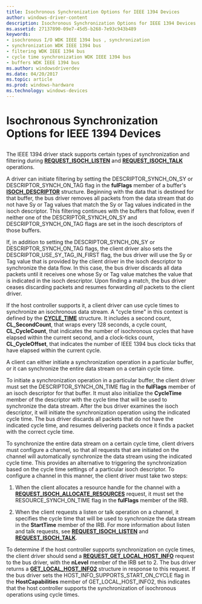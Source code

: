 ```yaml
---
title: Isochronous Synchronization Options for IEEE 1394 Devices
author: windows-driver-content
description: Isochronous Synchronization Options for IEEE 1394 Devices
ms.assetid: 27137890-09e7-45d5-b268-7e93c943b489
keywords:
- isochronous I/O WDK IEEE 1394 bus , synchronization
- synchronization WDK IEEE 1394 bus
- filtering WDK IEEE 1394 bus
- cycle time synchronization WDK IEEE 1394 bus
- buffers WDK IEEE 1394 bus
ms.author: windowsdriverdev
ms.date: 04/20/2017
ms.topic: article
ms.prod: windows-hardware
ms.technology: windows-devices
---
```


# Isochronous Synchronization Options for IEEE 1394 Devices


## <a href="" id="ddk-isochronous-synchronization-options-for-ieee-1394-devices-kg"></a>


The IEEE 1394 driver stack supports certain types of synchronization and filtering during [**REQUEST\_ISOCH\_LISTEN**](https://msdn.microsoft.com/library/windows/hardware/ff537655) and [**REQUEST\_ISOCH\_TALK**](https://msdn.microsoft.com/library/windows/hardware/ff537660) operations.

A driver can initiate filtering by setting the DESCRIPTOR\_SYNCH\_ON\_SY or DESCRIPTOR\_SYNCH\_ON\_TAG flag in the **fulFlags** member of a buffer's [**ISOCH\_DESCRIPTOR**](https://msdn.microsoft.com/library/windows/hardware/ff537401) structure. Beginning with the data that is destined for that buffer, the bus driver removes all packets from the data stream that do not have Sy or Tag values that match the Sy or Tag values indicated in the isoch descriptor. This filtering continues with the buffers that follow, even if neither one of the DESCRIPTOR\_SYNCH\_ON\_SY and DESCRIPTOR\_SYNCH\_ON\_TAG flags are set in the isoch descriptors of those buffers.

If, in addition to setting the DESCRIPTOR\_SYNCH\_ON\_SY or DESCRIPTOR\_SYNCH\_ON\_TAG flags, the client driver also sets the DESCRIPTOR\_USE\_SY\_TAG\_IN\_FIRST flag, the bus driver will use the Sy or Tag value that is provided by the client driver in the isoch descriptor to synchronize the data flow. In this case, the bus driver discards all data packets until it receives one whose Sy or Tag value matches the value that is indicated in the isoch descriptor. Upon finding a match, the bus driver ceases discarding packets and resumes forwarding *all* packets to the client driver.

If the host controller supports it, a client driver can use cycle times to synchronize an isochronous data stream. A "cycle time" in this context is defined by the [**CYCLE\_TIME**](https://msdn.microsoft.com/library/windows/hardware/ff537067) structure. It includes a second count, **CL\_SecondCount**, that wraps every 128 seconds, a cycle count, **CL\_CycleCount**, that indicates the number of isochronous cycles that have elapsed within the current second, and a clock-ticks count, **CL\_CycleOffset**, that indicates the number of IEEE 1394 bus clock ticks that have elapsed within the current cycle.

A client can either initiate a synchronization operation in a particular buffer, or it can synchronize the entire data stream on a certain cycle time.

To initiate a synchronization operation in a particular buffer, the client driver must set the DESCRIPTOR\_SYNCH\_ON\_TIME flag in the **fulFlags** member of an isoch descriptor for that buffer. It must also initialize the **CycleTime** member of the descriptor with the cycle time that will be used to synchronize the data stream. After the bus driver examines the isoch descriptor, it will initiate the synchronization operation using the indicated cycle time. The bus driver discards all packets that do not have the indicated cycle time, and resumes delivering packets once it finds a packet with the correct cycle time.

To synchronize the entire data stream on a certain cycle time, client drivers must configure a channel, so that all requests that are initiated on the channel will automatically synchronize the data stream using the indicated cycle time. This provides an alternative to triggering the synchronization based on the cycle time settings of a particular isoch descriptor. To configure a channel in this manner, the client driver must take two steps:

1.  When the client allocates a resource handle for the channel with a [**REQUEST\_ISOCH\_ALLOCATE\_RESOURCES**](https://msdn.microsoft.com/library/windows/hardware/ff537649) request, it must set the RESOURCE\_SYNCH\_ON\_TIME flag in the **fulFlags** member of the IRB.

2.  When the client requests a listen or talk operation on a channel, it specifies the cycle time that will be used to synchronize the data stream in the **StartTime** member of the IRB. For more information about listen and talk requests, see [**REQUEST\_ISOCH\_LISTEN**](https://msdn.microsoft.com/library/windows/hardware/ff537655) and [**REQUEST\_ISOCH\_TALK**](https://msdn.microsoft.com/library/windows/hardware/ff537660).

To determine if the host controller supports synchronization on cycle times, the client driver should send a [**REQUEST\_GET\_LOCAL\_HOST\_INFO**](https://msdn.microsoft.com/library/windows/hardware/ff537644) request to the bus driver, with the **nLevel** member of the IRB set to 2. The bus driver returns a [**GET\_LOCAL\_HOST\_INFO2**](https://msdn.microsoft.com/library/windows/hardware/ff537147) structure in response to this request. If the bus driver sets the HOST\_INFO\_SUPPORTS\_START\_ON\_CYCLE flag in the **HostCapabilities** member of GET\_LOCAL\_HOST\_INFO2, this indicates that the host controller supports the synchronization of isochronous operations using cycle times.

 

 




